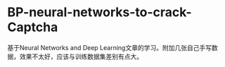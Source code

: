 # BP-neural-networks-to-crack-Captcha
基于Neural Networks and Deep Learning文章的学习。附加几张自己手写数据，效果不太好，应该与训练数据集差别有点大。